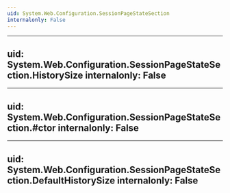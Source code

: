 ```yaml
---
uid: System.Web.Configuration.SessionPageStateSection
internalonly: False
---
```


---
uid: System.Web.Configuration.SessionPageStateSection.HistorySize
internalonly: False
---

---
uid: System.Web.Configuration.SessionPageStateSection.#ctor
internalonly: False
---

---
uid: System.Web.Configuration.SessionPageStateSection.DefaultHistorySize
internalonly: False
---
